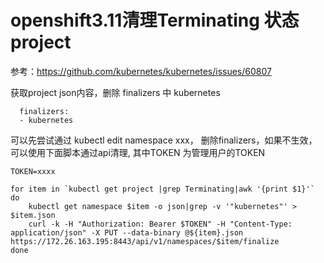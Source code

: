 # openshift3.11清理Terminating 状态project

参考：https://github.com/kubernetes/kubernetes/issues/60807

获取project json内容，删除 finalizers 中 kubernetes

```
  finalizers:
  - kubernetes
```

可以先尝试通过 kubectl edit namespace xxx， 删除finalizers，如果不生效，可以使用下面脚本通过api清理, 其中TOKEN 为管理用户的TOKEN

```
TOKEN=xxxx

for item in `kubectl get project |grep Terminating|awk '{print $1}'`
do
	kubectl get namespace $item -o json|grep -v '"kubernetes"' > $item.json
	curl -k -H "Authorization: Bearer $TOKEN" -H "Content-Type: application/json" -X PUT --data-binary @${item}.json https://172.26.163.195:8443/api/v1/namespaces/$item/finalize
done
```
